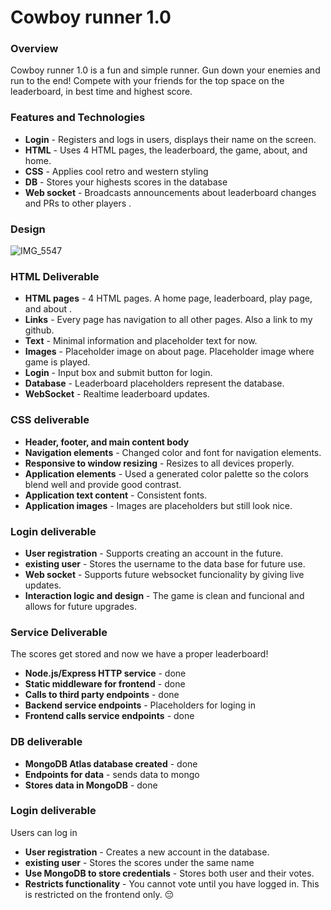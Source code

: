 # Cowboy runner 1.0
### Overview
Cowboy runner 1.0 is a fun and simple runner. Gun down your enemies and run to the end! Compete with your friends for the top space on the leaderboard, in best time and highest score. 

### Features and Technologies
- **Login** - Registers and logs in users, displays their name on the screen.
- **HTML** - Uses 4 HTML pages, the leaderboard, the game, about, and home.
- **CSS** - Applies cool retro and western styling
- **DB** - Stores your highests scores in the database
- **Web socket** - Broadcasts announcements about leaderboard changes and PRs to other players .
  
### Design

![IMG_5547](https://github.com/weenusdingus/cs_start_up/assets/118499164/12ee3270-1565-4cda-8e98-6f69724a361d)

### HTML Deliverable
- **HTML pages** - 4 HTML pages. A home page, leaderboard, play page, and about .
- **Links** - Every page has navigation to all other pages. Also a link to my github.
- **Text** - Minimal information and placeholder text for now.
- **Images** - Placeholder image on about page. Placeholder image where game is played.
- **Login** - Input box and submit button for login.
- **Database** - Leaderboard placeholders represent the database.
- **WebSocket** - Realtime leaderboard updates.

### CSS deliverable

- **Header, footer, and main content body**
- **Navigation elements** - Changed color and font for navigation elements.
- **Responsive to window resizing** - Resizes to all devices properly.
- **Application elements** - Used a generated color palette so the colors blend well and provide good contrast.
- **Application text content** - Consistent fonts.
- **Application images** - Images are placeholders but still look nice.

### Login deliverable

- **User registration** - Supports creating an account in the future.
- **existing user** - Stores the username to the data base for future use.
- **Web socket** - Supports future websocket funcionality by giving live updates.
- **Interaction logic and design** - The game is clean and funcional and allows for future upgrades.

### Service Deliverable

The scores get stored and now we have a proper leaderboard!

- **Node.js/Express HTTP service** - done
- **Static middleware for frontend** - done
- **Calls to third party endpoints** - done
- **Backend service endpoints** - Placeholders for loging in 
- **Frontend calls service endpoints** - done

### DB deliverable

- **MongoDB Atlas database created** - done
- **Endpoints for data** - sends data to mongo
- **Stores data in MongoDB** - done

### Login deliverable

Users can log in

- **User registration** - Creates a new account in the database.
- **existing user** - Stores the scores under the same name
- **Use MongoDB to store credentials** - Stores both user and their votes.
- **Restricts functionality** - You cannot vote until you have logged in. This is restricted on the frontend only. 😔
